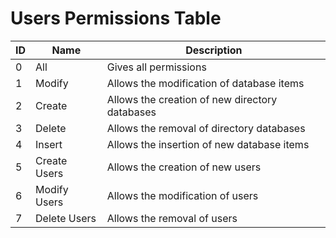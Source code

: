 # Users Permissions Table

| ID  | Name         | Description                                    |
| --- | ------------ | ---------------------------------------------- |
| 0   | All          | Gives all permissions                          |
| 1   | Modify       | Allows the modification of database items      |
| 2   | Create       | Allows the creation of new directory databases |
| 3   | Delete       | Allows the removal of directory databases      |
| 4   | Insert       | Allows the insertion of new database items     |
| 5   | Create Users | Allows the creation of new users               |
| 6   | Modify Users | Allows the modification of users               |
| 7   | Delete Users | Allows the removal of users                    |